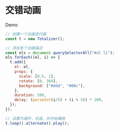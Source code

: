 # 交错动画

Demo

<ClientOnly>
  <Staggering/>
</ClientOnly>

``` javascript
// 创建一个动画迭代器
const t = new Totalizer();

// 添加多个动画描述
const els = document.querySelectorAll("#ul li");
els.forEach((el, i) => {
  t.add({
    el: el,
    props: {
      scale: [0.5, 1],
      rotate: [0, 360],
      background: ["#ddd", "#08c"],
    },
    duration: 500,
    delay: (parseInt(i/5) + (i % 5)) * 200,
  });
});

// 设置为循环，往返，并开始播放
t.loop().alternate().play();
```